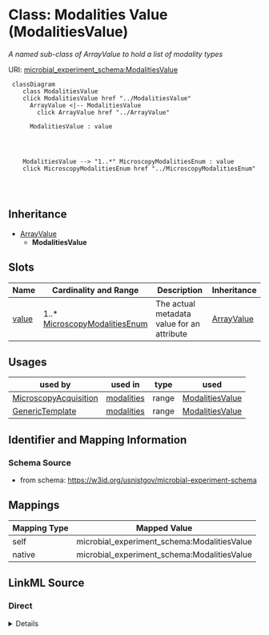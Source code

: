 

# Class: Modalities Value (ModalitiesValue)




_A named sub-class of ArrayValue to hold a list of modality types_







URI: [microbial_experiment_schema:ModalitiesValue](https://w3id.org/usnistgov/microbial-experiment-schema/ModalitiesValue)






```mermaid
 classDiagram
    class ModalitiesValue
    click ModalitiesValue href "../ModalitiesValue"
      ArrayValue <|-- ModalitiesValue
        click ArrayValue href "../ArrayValue"
      
      ModalitiesValue : value
        
          
    
    
    ModalitiesValue --> "1..*" MicroscopyModalitiesEnum : value
    click MicroscopyModalitiesEnum href "../MicroscopyModalitiesEnum"

        
      
```





## Inheritance
* [ArrayValue](ArrayValue.md)
    * **ModalitiesValue**



## Slots

| Name | Cardinality and Range | Description | Inheritance |
| ---  | --- | --- | --- |
| [value](value.md) | 1..* <br/> [MicroscopyModalitiesEnum](MicroscopyModalitiesEnum.md) | The actual metadata value for an attribute | [ArrayValue](ArrayValue.md) |





## Usages

| used by | used in | type | used |
| ---  | --- | --- | --- |
| [MicroscopyAcquisition](MicroscopyAcquisition.md) | [modalities](modalities.md) | range | [ModalitiesValue](ModalitiesValue.md) |
| [GenericTemplate](GenericTemplate.md) | [modalities](modalities.md) | range | [ModalitiesValue](ModalitiesValue.md) |






## Identifier and Mapping Information







### Schema Source


* from schema: https://w3id.org/usnistgov/microbial-experiment-schema




## Mappings

| Mapping Type | Mapped Value |
| ---  | ---  |
| self | microbial_experiment_schema:ModalitiesValue |
| native | microbial_experiment_schema:ModalitiesValue |







## LinkML Source

<!-- TODO: investigate https://stackoverflow.com/questions/37606292/how-to-create-tabbed-code-blocks-in-mkdocs-or-sphinx -->

### Direct

<details>
```yaml
name: ModalitiesValue
description: A named sub-class of ArrayValue to hold a list of modality types
title: Modalities Value
from_schema: https://w3id.org/usnistgov/microbial-experiment-schema
is_a: ArrayValue
slot_usage:
  value:
    name: value
    range: MicroscopyModalitiesEnum

```
</details>

### Induced

<details>
```yaml
name: ModalitiesValue
description: A named sub-class of ArrayValue to hold a list of modality types
title: Modalities Value
from_schema: https://w3id.org/usnistgov/microbial-experiment-schema
is_a: ArrayValue
slot_usage:
  value:
    name: value
    range: MicroscopyModalitiesEnum
attributes:
  value:
    name: value
    description: The actual metadata value for an attribute
    title: value
    from_schema: https://w3id.org/usnistgov/microbial-experiment-schema
    rank: 1000
    alias: value
    owner: ModalitiesValue
    domain_of:
    - BooleanValue
    - NumberValue
    - StringValue
    - UriValue
    - DateValue
    - ArrayValue
    - ELabItemValue
    - FCInjectionModeValue
    - IncubationAtmosphereValue
    range: MicroscopyModalitiesEnum
    required: true
    multivalued: true
    inlined: false

```
</details>